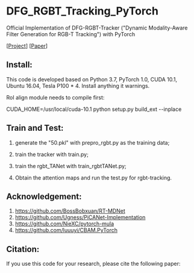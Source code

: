 # DFG_RGBT_Tracking_PyTorch
Official Implementation of DFG-RGBT-Tracker ("Dynamic Modality-Aware Filter Generation for RGB-T Tracking") with PyTorch 

[[Project](https://sites.google.com/view/dfgtrack/)]   [[Paper]()]  



## Install: 
This code is developed based on Python 3.7, PyTorch 1.0, CUDA 10.1, Ubuntu 16.04, Tesla P100 * 4. Install anything it warnings. 

RoI align module needs to compile first: 

CUDA_HOME=/usr/local/cuda-10.1 python setup.py build_ext --inplace 



## Train and Test: 
1. generate the "50.pkl" with prepro_rgbt.py as the training data; 

2. train the tracker with train.py; 

3. train the rgbt_TANet with train_rgbtTANet.py; 

4. Obtain the attention maps and run the test.py for rgbt-tracking. 




## Acknowledgement: 
1. https://github.com/BossBobxuan/RT-MDNet 
2. https://github.com/Ugness/PiCANet-Implementation 
3. https://github.com/NieXC/pytorch-mula 
4. https://github.com/luuuyi/CBAM.PyTorch 




## Citation: 
If you use this code for your research, please cite the following paper: 

